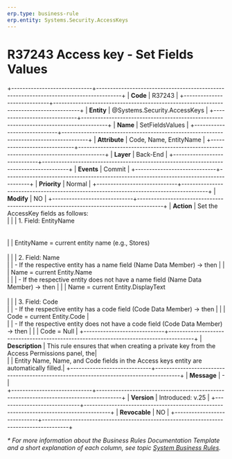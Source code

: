 ```yaml
---
erp.type: business-rule
erp.entity: Systems.Security.AccessKeys
---
```


# R37243 Access key - Set Fields Values
+-----------------------------+---------------------------------------------------------------------------------------+
| **Code**                    | R37243                                                                                |
+-----------------------------+---------------------------------------------------------------------------------------+
| **Entity**                  | @Systems.Security.AccessKeys                                                          |
+-----------------------------+---------------------------------------------------------------------------------------+
| **Name**                    | SetFieldsValues                                                                       |
+-----------------------------+---------------------------------------------------------------------------------------+
| **Attribute**               | Code, Name, EntityName                                                                |
+-----------------------------+---------------------------------------------------------------------------------------+
| **Layer**                   | Back-End                                                                              |
+-----------------------------+---------------------------------------------------------------------------------------+
| **Events**                  | Commit                                                                                |
+-----------------------------+---------------------------------------------------------------------------------------+
| **Priority**                | Normal                                                                                |
+-----------------------------+---------------------------------------------------------------------------------------+
| **Modify**                  | NO                                                                                    |
+-----------------------------+---------------------------------------------------------------------------------------+
| **Action**                  | Set the AccessKey fields as follows: <br>                                             |
|                             | 1.	Field: EntityName <br></br>                                                           
|                             | EntityName = current entity name (e.g., Stores) <br></br>                             |
|                             | 2.	Field: Name                                                                  
|                             | \-	If the respective entity has a name field (Name Data Member) -> then              |
|                             | Name = current Entity.Name <br>                                                       |
|                             | \- If the respective entity does not have a name field (Name Data Member) -> then     |
|                             | Name = current Entity.DisplayText <br></br>                                           |
|                             | 3.	Field: Code                                                                  
|                             |	\- If the respective entity has a code field (Code Data Member) -> then               |
|                             | Code = current Entity.Code                                                            |                                   
|                             | \- If the respective entity does not have a code field (Code Data Member) -> then     |
|                             | Code = Null                                                                           |
+-----------------------------+---------------------------------------------------------------------------------------+
| **Description**             | This rule ensures that when creating a private key from the Access Permissions panel, the|     
|                             | Entity Name, Name, and Code fields in the Access keys entity are automatically filled.|
+-----------------------------+---------------------------------------------------------------------------------------+
| **Message**                 | \-                                                                                    |                         
+-----------------------------+---------------------------------------------------------------------------------------+
| **Version**                 | Introduced: v.25                                                                      |
+-----------------------------+---------------------------------------------------------------------------------------+
| **Revocable**               | NO                                                                                    |
+-----------------------------+---------------------------------------------------------------------------------------+

*\* For more information about the Business Rules Documentation Template and a short explanation of each column, see
topic [System Business Rules](../templates/template-description-system-business-rules.md).*
